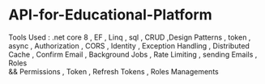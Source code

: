 # API-for-Educational-Platform
Tools Used : .net core 8 , EF , Linq , sql , CRUD ,Design Patterns , token , async , Authorization , CORS ,  Identity , 
Exception Handling , Distributed Cache , Confirm Email , Background Jobs , Rate Limiting , sending Emails ,  Roles  
&& Permissions , Token , Refresh Tokens , Roles Managements 
